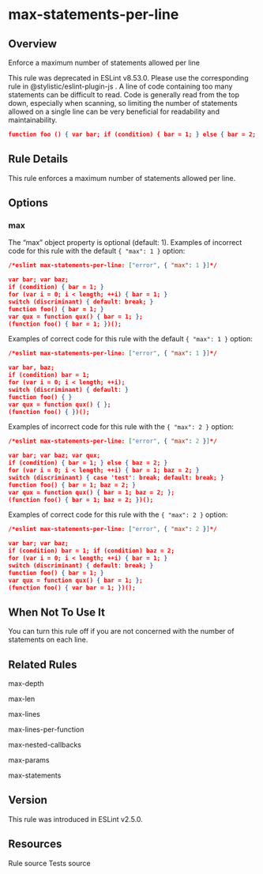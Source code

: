 
# max-statements-per-line
## Overview
Enforce a maximum number of statements allowed per line



This rule was deprecated in ESLint v8.53.0. Please use the corresponding rule  in @stylistic/eslint-plugin-js .
A line of code containing too many statements can be difficult to read. Code is generally read from the top down, especially when scanning, so limiting the number of statements allowed on a single line can be very beneficial for readability and maintainability.

```json
function foo () { var bar; if (condition) { bar = 1; } else { bar = 2; } return true; } // too many statements
```
## Rule Details
This rule enforces a maximum number of statements allowed per line.
## Options
### max
The “max” object property is optional (default: 1).
Examples of incorrect code for this rule with the default `{ "max": 1 }` option:


```json
/*eslint max-statements-per-line: ["error", { "max": 1 }]*/

var bar; var baz;
if (condition) { bar = 1; }
for (var i = 0; i < length; ++i) { bar = 1; }
switch (discriminant) { default: break; }
function foo() { bar = 1; }
var qux = function qux() { bar = 1; };
(function foo() { bar = 1; })();
```
Examples of correct code for this rule with the default `{ "max": 1 }` option:


```json
/*eslint max-statements-per-line: ["error", { "max": 1 }]*/

var bar, baz;
if (condition) bar = 1;
for (var i = 0; i < length; ++i);
switch (discriminant) { default: }
function foo() { }
var qux = function qux() { };
(function foo() { })();
```
Examples of incorrect code for this rule with the `{ "max": 2 }` option:


```json
/*eslint max-statements-per-line: ["error", { "max": 2 }]*/

var bar; var baz; var qux;
if (condition) { bar = 1; } else { baz = 2; }
for (var i = 0; i < length; ++i) { bar = 1; baz = 2; }
switch (discriminant) { case 'test': break; default: break; }
function foo() { bar = 1; baz = 2; }
var qux = function qux() { bar = 1; baz = 2; };
(function foo() { bar = 1; baz = 2; })();
```
Examples of correct code for this rule with the `{ "max": 2 }` option:


```json
/*eslint max-statements-per-line: ["error", { "max": 2 }]*/

var bar; var baz;
if (condition) bar = 1; if (condition) baz = 2;
for (var i = 0; i < length; ++i) { bar = 1; }
switch (discriminant) { default: break; }
function foo() { bar = 1; }
var qux = function qux() { bar = 1; };
(function foo() { var bar = 1; })();
```
## When Not To Use It
You can turn this rule off if you are not concerned with the number of statements on each line.
## Related Rules


max-depth 

max-len 

max-lines 

max-lines-per-function 

max-nested-callbacks 

max-params 

max-statements 


## Version
This rule was introduced in ESLint v2.5.0.
## Resources

Rule source 
Tests source 

